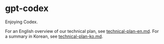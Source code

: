 # gpt-codex

Enjoying Codex.

For an English overview of our technical plan, see [technical-plan-en.md](docs/technical-plan-en.md).
For a summary in Korean, see [technical-plan-ko.md](docs/technical-plan-ko.md).
